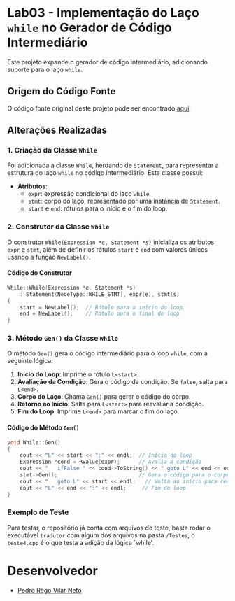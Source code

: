 
# Lab03 - Implementação do Laço `while` no Gerador de Código Intermediário

Este projeto expande o gerador de código intermediário, adicionando suporte para o laço `while`. 

## Origem do Código Fonte

O código fonte original deste projeto pode ser encontrado [aqui](https://github.com/JudsonSS/Compiladores/tree/master/Labs/Lab11).

## Alterações Realizadas

### 1. Criação da Classe `While`

Foi adicionada a classe `While`, herdando de `Statement`, para representar a estrutura do laço `while` no código intermediário. Esta classe possui:

- **Atributos**:
  - `expr`: expressão condicional do laço `while`.
  - `stmt`: corpo do laço, representado por uma instância de `Statement`.
  - `start` e `end`: rótulos para o início e o fim do loop.

### 2. Construtor da Classe `While`

O construtor `While(Expression *e, Statement *s)` inicializa os atributos `expr` e `stmt`, além de definir os rótulos `start` e `end` com valores únicos usando a função `NewLabel()`.

#### Código do Construtor

```cpp
While::While(Expression *e, Statement *s) 
    : Statement(NodeType::WHILE_STMT), expr(e), stmt(s) 
{
    start = NewLabel();  // Rótulo para o início do loop
    end = NewLabel();    // Rótulo para o final do loop
}
```

### 3. Método `Gen()` da Classe `While`

O método `Gen()` gera o código intermediário para o loop `while`, com a seguinte lógica:

1. **Início do Loop**: Imprime o rótulo `L<start>`.
2. **Avaliação da Condição**: Gera o código da condição. Se `false`, salta para `L<end>`.
3. **Corpo do Laço**: Chama `Gen()` para gerar o código do corpo.
4. **Retorno ao Início**: Salta para `L<start>` para reavaliar a condição.
5. **Fim do Loop**: Imprime `L<end>` para marcar o fim do laço.

#### Código do Método `Gen()`

```cpp
void While::Gen()
{
    cout << "L" << start << ":" << endl;  // Início do loop
    Expression *cond = Rvalue(expr);      // Avalia a condição
    cout << "	ifFalse " << cond->ToString() << " goto L" << end << endl;  // Salta para o fim se falso
    stmt->Gen();                          // Gera o código para o corpo do loop
    cout << "	goto L" << start << endl;   // Volta ao início para reavaliar
    cout << "L" << end << ":" << endl;     // Fim do loop
}
```


### Exemplo de Teste

Para testar, o repositório já conta com arquivos de teste, basta rodar o executável `tradutor` com algum dos arquivos na pasta `/Testes`, o `teste4.cpp` é o que testa a adição da lógica `while'.

# Desenvolvedor

- [Pedro Rêgo Vilar Neto](https://github.com/pedrorvn)